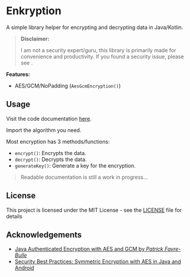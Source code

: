 # Enkryption

A simple library helper for encrypting and decrypting data in Java/Kotlin.

> **Disclaimer:**
>
> I am not a security expert/guru, this library is primarily made for convenience and productivity.
> If you found a security issue, please see [](./SECURITY.md).

**Features:**

- AES/GCM/NoPadding (`AesGcmEncryption()`)

## Usage

Visit the code documentation [here](https://jhdcruz.github.io/enkryption/).

Import the algorithm you need.

Most encryption has 3 methods/functions:

- `encrypt()`: Encrypts the data.
- `decrypt()`: Decrypts the data.
- `generateKey()`: Generate a key for the encryption.

> Readable documentation is still a work in progress...

## License

This project is licensed under the MIT License - see the [LICENSE](./LICENSE.txt) file for details

## Acknowledgements

- [Java Authenticated Encryption with AES and GCM by *Patrick
  Favre-Bulle*](https://gist.github.com/patrickfav/7e28d4eb4bf500f7ee8012c4a0cf7bbf)
- [Security Best Practices: Symmetric Encryption with AES in Java and Android](https://proandroiddev.com/security-best-practices-symmetric-encryption-with-aes-in-java-7616beaaade9)